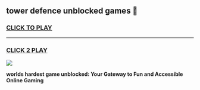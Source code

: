 
## tower defence unblocked games 👋
<h3>
<a href="https://premium.freeplayer.one?title=tower_defence_unblocked_games&ref=13F">CLICK TO PLAY</a></h3>
<hr>

<h3>
<a href="https://premium.freeplayer.one?title=tower_defence_unblocked_games&ref=13F">CLICK 2 PLAY</a>
  
</h3>

<a href="https://premium.freeplayer.one?title=tower_defence_unblocked_games&ref=12F/"><img src="https://clearcache.store/games.png"></a>


**worlds hardest game unblocked: Your Gateway to Fun and Accessible Online Gaming**
